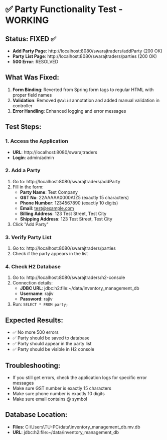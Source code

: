# ✅ Party Functionality Test - WORKING

## Status: FIXED ✅
- **Add Party Page**: http://localhost:8080/swarajtraders/addParty (200 OK)
- **Party List Page**: http://localhost:8080/swarajtraders/parties (200 OK)
- **500 Error**: RESOLVED

## What Was Fixed:
1. **Form Binding**: Reverted from Spring form tags to regular HTML with proper field names
2. **Validation**: Removed `@Valid` annotation and added manual validation in controller
3. **Error Handling**: Enhanced logging and error messages

## Test Steps:

### 1. Access the Application
- **URL**: http://localhost:8080/swarajtraders
- **Login**: admin/admin

### 2. Add a Party
1. Go to: http://localhost:8080/swarajtraders/addParty
2. Fill in the form:
   - **Party Name**: Test Company
   - **GST No**: 22AAAAA0000A1Z5 (exactly 15 characters)
   - **Phone Number**: 1234567890 (exactly 10 digits)
   - **Email**: test@example.com
   - **Billing Address**: 123 Test Street, Test City
   - **Shipping Address**: 123 Test Street, Test City
3. Click "Add Party"

### 3. Verify Party List
1. Go to: http://localhost:8080/swarajtraders/parties
2. Check if the party appears in the list

### 4. Check H2 Database
1. Go to: http://localhost:8080/swarajtraders/h2-console
2. Connection details:
   - **JDBC URL**: jdbc:h2:file:~/data/inventory_management_db
   - **Username**: rajiv
   - **Password**: rajiv
3. Run: `SELECT * FROM party;`

## Expected Results:
- ✅ No more 500 errors
- ✅ Party should be saved to database
- ✅ Party should appear in the party list
- ✅ Party should be visible in H2 console

## Troubleshooting:
- If you still get errors, check the application logs for specific error messages
- Make sure GST number is exactly 15 characters
- Make sure phone number is exactly 10 digits
- Make sure email contains @ symbol

## Database Location:
- **Files**: C:\Users\TU-PC\data\inventory_management_db.mv.db
- **URL**: jdbc:h2:file:~/data/inventory_management_db

